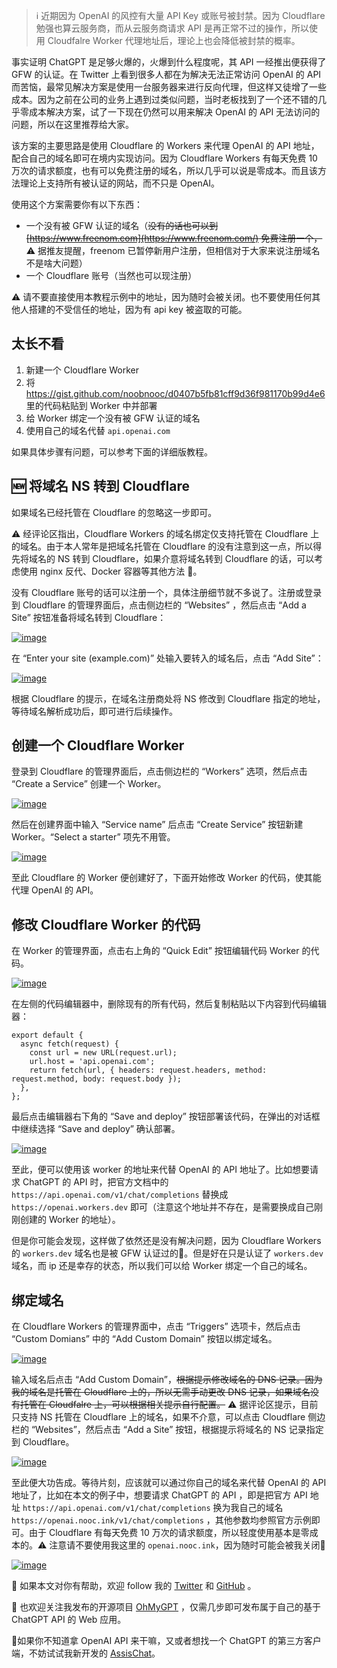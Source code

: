 > ℹ️ 近期因为 OpenAI 的风控有大量 API Key 或账号被封禁。因为 Cloudflare 勉强也算云服务商，而从云服务商请求 API 是再正常不过的操作，所以使用 Cloudfalre Worker 代理地址后，理论上也会降低被封禁的概率。

事实证明 ChatGPT 是足够火爆的，火爆到什么程度呢，其 API 一经推出便获得了 GFW 的认证。在 Twitter 上看到很多人都在为解决无法正常访问 OpenAI 的 API 而苦恼，最常见解决方案是使用一台服务器来进行反向代理，但这样又徒增了一些成本。因为之前在公司的业务上遇到过类似问题，当时老板找到了一个还不错的几乎零成本解决方案，试了一下现在仍然可以用来解决 OpenAI 的 API 无法访问的问题，所以在这里推荐给大家。

该方案的主要思路是使用 Cloudflare 的 Workers 来代理 OpenAI 的 API 地址，配合自己的域名即可在境内实现访问。因为 Cloudflare Workers 有每天免费 10 万次的请求额度，也有可以免费注册的域名，所以几乎可以说是零成本。而且该方法理论上支持所有被认证的网站，而不只是 OpenAI。

使用这个方案需要你有以下东西：

* 一个没有被 GFW 认证的域名（~~没有的话也可以到 [https://www.freenom.com](https://www.freenom.com/) 免费注册一个，~~ ⚠️ 据推友提醒，freenom 已暂停新用户注册，但相信对于大家来说注册域名不是啥大问题）
* 一个 Cloudflare 账号（当然也可以现注册）

⚠️ 请不要直接使用本教程示例中的地址，因为随时会被关闭。也不要使用任何其他人搭建的不受信任的地址，因为有 api key 被盗取的可能。

## 太长不看

1. 新建一个 Cloudflare Worker
2. 将 <https://gist.github.com/noobnooc/d0407b5fb81cff9d36f981170b99d4e6> 里的代码粘贴到 Worker 中并部署
3. 给 Worker 绑定一个没有被 GFW 认证的域名
4. 使用自己的域名代替 `api.openai.com`

如果具体步骤有问题，可以参考下面的详细版教程。

## 🆕 将域名 NS 转到 Cloudflare

如果域名已经托管在 Cloudflare 的忽略这一步即可。

⚠️ 经评论区指出，Cloudflare Workers 的域名绑定仅支持托管在 Cloudflare 上的域名。由于本人常年是把域名托管在 Cloudflare 的没有注意到这一点，所以得先将域名的 NS 转到 Cloudflare，如果介意将域名转到 Cloudflare 的话，可以考虑使用 nginx 反代、Docker 容器等其他方法 🥲。

没有 Cloudflare 账号的话可以注册一个，具体注册细节就不多说了。注册或登录到 Cloudflare 的管理界面后，点击侧边栏的 “Websites” ，然后点击 “Add a Site” 按钮准备将域名转到 Cloudflare：

[![image](https://user-images.githubusercontent.com/38027416/222916699-9f076d54-4f5b-4420-9d28-c3575d83c6a0.png)](https://user-images.githubusercontent.com/38027416/222916699-9f076d54-4f5b-4420-9d28-c3575d83c6a0.png)

在 “Enter your site (example.com)” 处输入要转入的域名后，点击 “Add Site”：

[![image](https://user-images.githubusercontent.com/38027416/222916797-637a6fff-8331-423a-bbff-13183dcd041a.png)](https://user-images.githubusercontent.com/38027416/222916797-637a6fff-8331-423a-bbff-13183dcd041a.png)

根据 Cloudflare 的提示，在域名注册商处将 NS 修改到 Cloudflare 指定的地址，等待域名解析成功后，即可进行后续操作。

## 创建一个 Cloudflare Worker

登录到 Cloudflare 的管理界面后，点击侧边栏的 “Workers” 选项，然后点击 “Create a Service” 创建一个 Worker。

[![image](https://user-images.githubusercontent.com/38027416/222871270-d973e2bd-74f9-4efa-b080-e665903a7bac.png)](https://user-images.githubusercontent.com/38027416/222871270-d973e2bd-74f9-4efa-b080-e665903a7bac.png)

然后在创建界面中输入 “Service name” 后点击 “Create Service” 按钮新建 Worker。“Select a starter” 项先不用管。

[![image](https://user-images.githubusercontent.com/38027416/222871439-4ac253c6-d87f-434e-a8e8-3d05c652217d.png)](https://user-images.githubusercontent.com/38027416/222871439-4ac253c6-d87f-434e-a8e8-3d05c652217d.png)

至此 Cloudflare 的 Worker 便创建好了，下面开始修改 Worker 的代码，使其能代理 OpenAI 的 API。

## 修改 Cloudflare Worker 的代码

在 Worker 的管理界面，点击右上角的 “Quick Edit” 按钮编辑代码 Worker 的代码。

[![image](https://user-images.githubusercontent.com/38027416/222871710-c1d4834e-3bb4-49cf-a9dd-b7dcee258112.png)](https://user-images.githubusercontent.com/38027416/222871710-c1d4834e-3bb4-49cf-a9dd-b7dcee258112.png)

在左侧的代码编辑器中，删除现有的所有代码，然后复制粘贴以下内容到代码编辑器：

```
export default {
  async fetch(request) {
    const url = new URL(request.url);
    url.host = 'api.openai.com';
    return fetch(url, { headers: request.headers, method: request.method, body: request.body });
  },
};
```

最后点击编辑器右下角的 “Save and deploy” 按钮部署该代码，在弹出的对话框中继续选择 “Save and deploy” 确认部署。

[![image](https://user-images.githubusercontent.com/38027416/222872146-bf4c8f30-307a-4511-9be6-8c19db5cab43.png)](https://user-images.githubusercontent.com/38027416/222872146-bf4c8f30-307a-4511-9be6-8c19db5cab43.png)

至此，便可以使用该 worker 的地址来代替 OpenAI 的 API 地址了。比如想要请求 ChatGPT 的 API 时，把官方文档中的 `https://api.openai.com/v1/chat/completions` 替换成 `https://openai.workers.dev` 即可（注意这个地址并不存在，是需要换成自己刚刚创建的 Worker 的地址）。

但是你可能会发现，这样做了依然还是没有解决问题，因为 Cloudflare Workers 的 `workers.dev` 域名也是被 GFW 认证过的🥲。但是好在只是认证了 `workers.dev` 域名，而 ip 还是幸存的状态，所以我们可以给 Worker 绑定一个自己的域名。

## 绑定域名

在 Cloudflare Workers 的管理界面中，点击 “Triggers” 选项卡，然后点击 “Custom Domians” 中的 “Add Custom Domain” 按钮以绑定域名。

[![image](https://user-images.githubusercontent.com/38027416/222872491-026600f5-c04c-49c5-9fdf-4d4abb0b66f7.png)](https://user-images.githubusercontent.com/38027416/222872491-026600f5-c04c-49c5-9fdf-4d4abb0b66f7.png)

输入域名后点击 “Add Custom Domain”，~~根据提示修改域名的 DNS 记录。因为我的域名是托管在 Cloudflare 上的，所以无需手动更改 DNS 记录，如果域名没有托管在 Cloudfalre 上，可以根据相关提示自行配置。~~ ⚠️ 据评论区提示，目前只支持 NS 托管在 Cloudflare 上的域名，如果不介意，可以点击 Cloudflare 侧边栏的 “Websites”，然后点击 “Add a Site” 按钮，根据提示将域名的 NS 记录指定到 Cloudflare。

[![image](https://user-images.githubusercontent.com/38027416/222872581-b99c8870-bcc7-4b8d-ba1e-1ad7830ce776.png)](https://user-images.githubusercontent.com/38027416/222872581-b99c8870-bcc7-4b8d-ba1e-1ad7830ce776.png)

至此便大功告成。等待片刻，应该就可以通过你自己的域名来代替 OpenAI 的 API 地址了，比如在本文的例子中，想要请求 ChatGPT 的 API ，即是把官方 API 地址 `https://api.openai.com/v1/chat/completions` 换为我自己的域名 `https://openai.nooc.ink/v1/chat/completions` ，其他参数均参照官方示例即可。由于 Cloudflare 有每天免费 10 万次的请求额度，所以轻度使用基本是零成本的。⚠️ 注意请不要使用我这里的 `openai.nooc.ink`，因为随时可能会被我关闭🤪

[![image](https://user-images.githubusercontent.com/38027416/222873100-8979dd0e-9572-4d6b-92d6-86d012bdd188.png)](https://user-images.githubusercontent.com/38027416/222873100-8979dd0e-9572-4d6b-92d6-86d012bdd188.png)

🥰 如果本文对你有帮助，欢迎 follow 我的 [Twitter](https://twitter.com/noobnooc) 和 [GitHub](https://github.com/noobnooc) 。

🤖 也欢迎关注我发布的开源项目 [OhMyGPT](https://github.com/noobnooc/ohmygpt.git) ，仅需几步即可发布属于自己的基于 ChatGPT API 的 Web 应用。

📱如果你不知道拿 OpenAI API 来干嘛，又或者想找一个 ChatGPT 的第三方客户端，不妨试试我新开发的 [AssisChat](https://apps.apple.com/us/app/assischat/id6446092669)。
